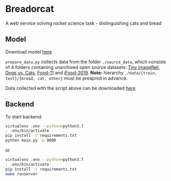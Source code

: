 # Breadorcat
A web service solving rocket science task - distinguishing cats and bread

## Model

Download model [here](https://drive.google.com/open?id=1fPazxMEYPXUc1YBMY_SGCYD_izGG23Ck)

`prepare_data.py` collects data from the folder `./source_data`, which consists of 4 folders containing unarchived open source datasets: [Tiny ImageNet](http://cs231n.stanford.edu/tiny-imagenet-200.zip), [Dogs vs. Cats](https://www.kaggle.com/c/3362/download-all), [Food-11](https://mmspg.epfl.ch/downloads/food-image-datasets/) and [iFood-2019](https://www.kaggle.com/c/13663/download-all).
**Note:** hierarchy `./data/{train, test}/{bread, cat, other}` must be preapred in advance.

Data collected with the script above can be downloaded [here](https://drive.google.com/open?id=1ySVtkBINUm6y1kHnUeYwjhTqo_4-bKVH)

## Backend

To start backend:

```bash
virtualenv .env --python=python3.7
. .env/bin/activate
pip install -r requirements.txt
python main.py -p 8080
```

or

```bash
virtualenv .env --python=python3.7
. .env/bin/activate
pip install -r requirements.txt
make runserver
```
